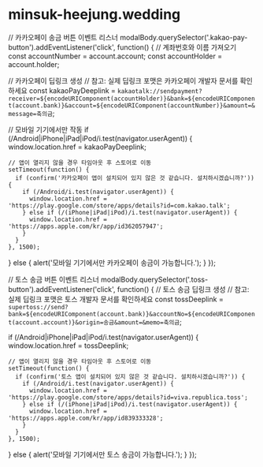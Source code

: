 # minsuk-heejung.wedding



// 카카오페이 송금 버튼 이벤트 리스너
modalBody.querySelector('.kakao-pay-button').addEventListener('click', function() {
  // 계좌번호와 이름 가져오기
  const accountNumber = account.account;
  const accountHolder = account.holder;
  
  // 카카오페이 딥링크 생성
  // 참고: 실제 딥링크 포맷은 카카오페이 개발자 문서를 확인하세요
  const kakaoPayDeeplink = `kakaotalk://sendpayment?receiver=${encodeURIComponent(accountHolder)}&bank=${encodeURIComponent(account.bank)}&account=${encodeURIComponent(accountNumber)}&amount=&message=축의금`;
  
  // 모바일 기기에서만 작동
  if (/Android|iPhone|iPad|iPod/i.test(navigator.userAgent)) {
    window.location.href = kakaoPayDeeplink;
    
    // 앱이 열리지 않을 경우 타임아웃 후 스토어로 이동
    setTimeout(function() {
      if (confirm('카카오페이 앱이 설치되어 있지 않은 것 같습니다. 설치하시겠습니까?')) {
        if (/Android/i.test(navigator.userAgent)) {
          window.location.href = 'https://play.google.com/store/apps/details?id=com.kakao.talk';
        } else if (/(iPhone|iPad|iPod)/i.test(navigator.userAgent)) {
          window.location.href = 'https://apps.apple.com/kr/app/id362057947';
        }
      }
    }, 1500);
  } else {
    alert('모바일 기기에서만 카카오페이 송금이 가능합니다.');
  }
});

// 토스 송금 버튼 이벤트 리스너
modalBody.querySelector('.toss-button').addEventListener('click', function() {
  // 토스 송금 딥링크 생성
  // 참고: 실제 딥링크 포맷은 토스 개발자 문서를 확인하세요
  const tossDeeplink = `supertoss://send?bank=${encodeURIComponent(account.bank)}&accountNo=${encodeURIComponent(account.account)}&origin=송금&amount=&memo=축의금`;
  
  if (/Android|iPhone|iPad|iPod/i.test(navigator.userAgent)) {
    window.location.href = tossDeeplink;
    
    // 앱이 열리지 않을 경우 타임아웃 후 스토어로 이동
    setTimeout(function() {
      if (confirm('토스 앱이 설치되어 있지 않은 것 같습니다. 설치하시겠습니까?')) {
        if (/Android/i.test(navigator.userAgent)) {
          window.location.href = 'https://play.google.com/store/apps/details?id=viva.republica.toss';
        } else if (/(iPhone|iPad|iPod)/i.test(navigator.userAgent)) {
          window.location.href = 'https://apps.apple.com/kr/app/id839333328';
        }
      }
    }, 1500);
  } else {
    alert('모바일 기기에서만 토스 송금이 가능합니다.');
  }
});